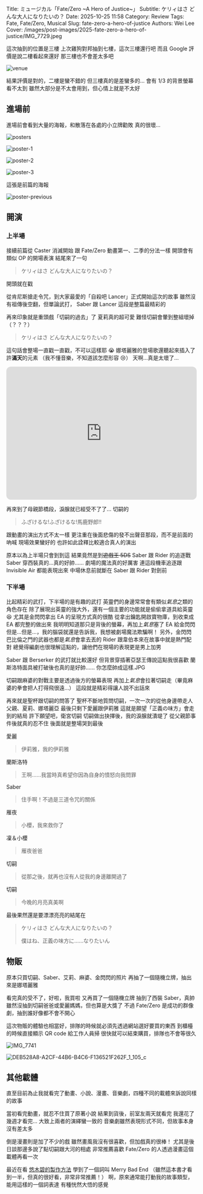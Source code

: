 Title: ミュージカル「Fate/Zero ~A Hero of Justice~」
Subtitle: ケリィはさ どんな大人になりたいの？
Date: 2025-10-25 11:58
Category: Review
Tags: Fate, Fate/Zero, Musical
Slug: fate-zero-a-hero-of-justice
Authors: Wei Lee
Cover: /images/post-images/2025-fate-zero-a-hero-of-justice/IMG_7729.jpeg

這次抽到的位置是三樓
上次雞狗對邦抽到七樓，這次三樓還行吧
而且 Google 評價是說二樓看起來還好
那三樓也不會差太多吧

<!--more-->

![venue](/images/post-images/2025-fate-zero-a-hero-of-justice/IMG_7728.jpeg)

結果評價是對的，二樓是蠻不錯的
但三樓真的是差蠻多的...
會有 1/3 的背景螢幕看不太到
雖然大部分是不太會用到，但心情上就是不太好

## 進場前

進場前會看到大量的海報，和散落在各處的小立牌勸敗
真的很壞...

![posters](/images/post-images/2025-fate-zero-a-hero-of-justice/IMG_7729.jpeg)

![poster-1](/images/post-images/2025-fate-zero-a-hero-of-justice/IMG_7730.jpeg)

![poster-2](/images/post-images/2025-fate-zero-a-hero-of-justice/IMG_7731.jpeg)

![poster-3](/images/post-images/2025-fate-zero-a-hero-of-justice/IMG_7732.jpeg)

這張是前篇的海報

![poster-previous](/images/post-images/2025-fate-zero-a-hero-of-justice/IMG_7733.jpeg)

## 開演

### 上半場
接續前篇從 Caster 消滅開始
跟 Fate/Zero 動畫第一、二季的分法一樣
開頭會有類似 OP 的開場表演
結尾來了一句

> ケリィはさ どんな大人になりたいの？

開頭就在戳

從肯尼斯搶走令咒，到大家最愛的「自殺吧 Lancer」正式開始這次的故事
雖然沒有祖傳後空翻，但單論武打， Saber 跟 Lancer 這段是整篇最精彩的

再來印象就是重頭戲「切嗣的過去」了
夏莉真的超可愛
難怪切嗣會暈到整組壞掉（？？？）

> ケリィはさ どんな大人になりたいの？

這句話會整場一直戳一直戳，不可以這樣耶 😭
娜塔麗雅的登場歌還聽起來插入了許**滿天**的元素
（我不懂音樂，不知道該怎麼形容 😢）
天啊...真是太壞了...

<iframe data-testid="embed-iframe" style="border-radius:12px" src="https://open.spotify.com/embed/track/78j1pgpLYJb0ltrWvWpa8z?utm_source=generator" width="100%" height="352" frameBorder="0" allowfullscreen="" allow="autoplay; clipboard-write; encrypted-media; fullscreen; picture-in-picture" loading="lazy"></iframe>

再來到了母親節橋段，淚腺就已經受不了了...
切嗣的

> ふざけるな!ふざけるな!馬鹿野郎!!

跟動畫的演出方式不太一樣
更注重在後面悲傷的發不出聲音那段，而不是前面的吶喊
現場效果蠻好的
也許如此詮釋比較適合真人的演出

原本以為上半場只會到到這
結果竟然是到~~遊戲王 5DS~~ Saber 跟 Rider 的追逐戰
Saber 穿西裝真的...真的好帥......
劇場的魔法真的好厲害
連這段機車追逐跟 Invisible Air 都能表現出來
中場休息前就斷在 Saber 跟 Rider 對劍前

### 下半場
比起精彩的武打，下半場的是有趣的武打
英靈們的身邊常常會有類似*氣息*之類的角色存在
除了展現出英靈的強大外，還有一個主要的功能就是偷偷拿道具給英靈 😆
尤其是金閃閃拿出 EA 的呈現方式真的很酷
從拿出鑰匙開啟寶物庫，到收束成 EA 都完整的做出來
我明明知道那只是背後的螢幕，再加上*氣息*塞了 EA 給金閃閃
但是...但是...，我的腦袋就還是告訴我，我想被劇場魔法欺騙啊！
另外，金閃閃巴比倫之門的武器也都是*氣息*會拿去丟的
Rider 跟韋伯本來在故事中就是熱門配對
總覺得編劇也很理解這點的，讓他們在現場的表現更是男上加男

Saber 跟 Berserker 的武打就比較還好
但背景穿插著亞瑟王傳說這點我很喜歡
蘭斯洛特面具被打破後也真的是好帥......
你怎麼帥成這樣.JPG

切嗣跟麻婆的對戰主要是透過後方的螢幕表現
再加上*氣息*會拉著切嗣走（畢竟麻婆的拳會把人打得飛很遠...）
這段就是精彩得讓人說不出話來

再來就是聖杯跟切嗣的問答了
聖杯不斷地質問切嗣，一次一次的從他身邊帶走人
父親、夏莉、娜塔麗亞
最後只剩下愛麗跟伊莉雅
這就是願望「正義の味方」會走到的結局
許下願望吧，衛宮切嗣
切嗣做出抉擇後，我的淚腺就潰堤了
從父親節事件後就真的忍不住
後面就是整場哭到最後

愛麗

> 伊莉雅，我的伊莉雅

蘭斯洛特

> 王啊……我當時真希望你因為自身的憤怒向我問罪

Saber

> 住手啊！不過是三道令咒的關係

雁夜

> 小櫻，我來救你了

凜＆小櫻

> 雁夜爸爸

切嗣

> 從那之後，就再也沒有人從我的身邊離開過了

切嗣

> 今晚的月亮真美啊

最後果然還是要漂漂亮亮的結尾在

> ケリィはさ どんな大人になりたいの？
>
> 僕はね、正義の味方に……なりたいん

## 物販
原本只買切嗣、Saber、艾莉、麻婆、金閃閃的照片
再抽了一個隨機立牌，抽出來是娜塔麗雅

看完真的受不了，好啦，我買啦
又再買了一個隨機立牌
抽到了西裝 Saber，真帥
雖然沒抽到切嗣爸爸或愛麗媽媽，但也算是大獎了
不過 Fate/Zero 是成功的群像劇，抽到誰好像都不會不開心

這次物販的體驗也相當好，排隊的時候就必須先透過網站選好要買的東西
到櫃檯的時候直接顯示 QR code 給工作人員掃
很快就可以結束購買，排隊也不會等很久

![IMG_7741](/images/post-images/2025-fate-zero-a-hero-of-justice/IMG_7741.jpeg)

![DEB528A8-A2CF-44B6-B4C6-F136521F262F_1_105_c](/images/post-images/2025-fate-zero-a-hero-of-justice/DEB528A8-A2CF-44B6-B4C6-F136521F262F_1_105_c.jpeg)

## 其他載體
直至目前為止我就看完了動畫、小說、漫畫、音樂劇，四種不同的載體來訴說同樣的故事

當初看完動畫，就忍不住買了原著小說
結果到貨後，前室友兩天就看完
我還花了幾週才看完...
大致上兩者的演繹蠻一致的
音樂劇雖然表現形式不同，但故事本身沒有差太多

倒是漫畫則是加了不少的戲
雖然畫風我沒有很喜歡，但加戲真的很棒！
尤其是後日談那邊多說了點切嗣跟大河的相處
非常推薦喜歡 Fate/Zero 的人透過漫畫這個載體再看一次

最近在看 [悠木碧的製作方法](https://www.kobo.com/tw/zh/ebook/bTKfVkGkyDCTuwJevYs_QA) 學到了一個詞叫 Merry Bad End
（雖然這本書才看到一半，但真的很好看，非常非常推薦！）
啊，原來通常能打動我的故事類型，能用這樣的一個詞表達
有種恍然大悟的感覺
